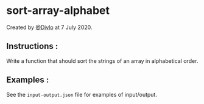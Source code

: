 # sort-array-alphabet

Created by [@Divlo](https://github.com/Divlo) at 7 July 2020.

## Instructions :

Write a function that should sort the strings of an array in alphabetical order.

## Examples :

See the `input-output.json` file for examples of input/output.

